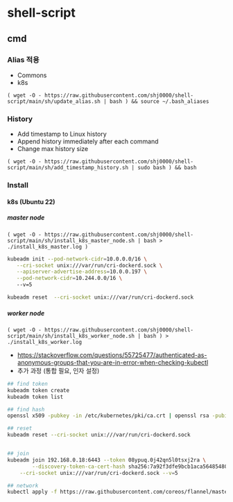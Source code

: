# shell-script

## cmd

### Alias 적용
* Commons
* k8s
```
( wget -O - https://raw.githubusercontent.com/shj0000/shell-script/main/sh/update_alias.sh | bash ) && source ~/.bash_aliases
```

### History
* Add timestamp to Linux history
* Append history immediately after each command
* Change max history size
```
( wget -O - https://raw.githubusercontent.com/shj0000/shell-script/main/sh/add_timestamp_history.sh | sudo bash ) && bash
```

### Install

#### k8s (Ubuntu 22)

##### master node
```
( wget -O - https://raw.githubusercontent.com/shj0000/shell-script/main/sh/install_k8s_master_node.sh | bash > ./install_k8s_master.log ) 
```
```bash
kubeadm init --pod-network-cidr=10.0.0.0/16 \
   --cri-socket unix:///var/run/cri-dockerd.sock \
   --apiserver-advertise-address=10.0.0.197 \
   --pod-network-cidr=10.244.0.0/16 \ 
   --v=5

kubeadm reset  --cri-socket unix:///var/run/cri-dockerd.sock


```


##### worker node
```
( wget -O - https://raw.githubusercontent.com/shj0000/shell-script/main/sh/install_k8s_worker_node.sh | bash ) > ./install_k8s_worker.log
```

* https://stackoverflow.com/questions/55725477/authenticated-as-anonymous-groups-that-you-are-in-error-when-checking-kubectl
* 추가 과정 (통합 필요, 인자 설정)
```bash
## find token
kubeadm token create
kubeadm token list

## find hash
openssl x509 -pubkey -in /etc/kubernetes/pki/ca.crt | openssl rsa -pubin -outform der 2>/dev/null | openssl dgst -sha256 -hex | sed 's/^.* //'

## reset 
kubeadm reset --cri-socket unix:///var/run/cri-dockerd.sock


## join
kubeadm join 192.168.0.18:6443 --token 08ypuq.0j42qn5l0tsxj2ra \
        --discovery-token-ca-cert-hash sha256:7a92f3dfe9bcb1aca564854801349e9b8b70a216fb5499e25ce2d7b071725cad \
	--cri-socket unix:///var/run/cri-dockerd.sock --v=5

## network
kubectl apply -f https://raw.githubusercontent.com/coreos/flannel/master/Documentation/kube-flannel.yml
```


